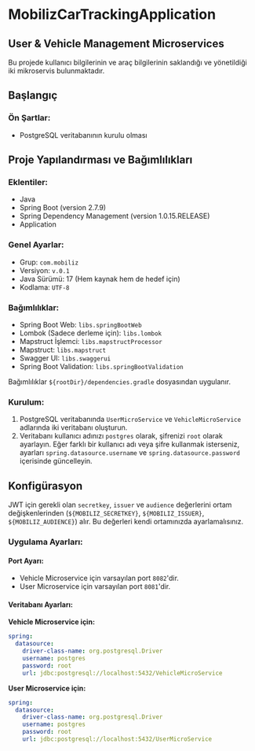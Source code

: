 # MobilizCarTrackingApplication

## User & Vehicle Management Microservices

Bu projede kullanıcı bilgilerinin ve araç bilgilerinin saklandığı ve yönetildiği iki mikroservis bulunmaktadır.

## Başlangıç

### Ön Şartlar:
- PostgreSQL veritabanının kurulu olması

## Proje Yapılandırması ve Bağımlılıkları

### Eklentiler:

- Java
- Spring Boot (version 2.7.9)
- Spring Dependency Management (version 1.0.15.RELEASE)
- Application

### Genel Ayarlar:

- Grup: `com.mobiliz`
- Versiyon: `v.0.1`
- Java Sürümü: 17 (Hem kaynak hem de hedef için)
- Kodlama: `UTF-8`

### Bağımlılıklar:

- Spring Boot Web: `libs.springBootWeb`
- Lombok (Sadece derleme için): `libs.lombok`
- Mapstruct İşlemci: `libs.mapstructProcessor`
- Mapstruct: `libs.mapstruct`
- Swagger UI: `libs.swaggerui`
- Spring Boot Validation: `libs.springBootValidation`

Bağımlılıklar `${rootDir}/dependencies.gradle` dosyasından uygulanır.

### Kurulum:

1. PostgreSQL veritabanında `UserMicroService` ve `VehicleMicroService` adlarında iki veritabanı oluşturun.
2. Veritabanı kullanıcı adınızı `postgres` olarak, şifrenizi `root` olarak ayarlayın. Eğer farklı bir kullanıcı adı veya şifre kullanmak isterseniz, ayarları `spring.datasource.username` ve `spring.datasource.password` içerisinde güncelleyin.

## Konfigürasyon

JWT için gerekli olan `secretkey`, `issuer` ve `audience` değerlerini ortam değişkenlerinden (`${MOBILIZ_SECRETKEY}`, `${MOBILIZ_ISSUER}`, `${MOBILIZ_AUDIENCE}`) alır. Bu değerleri kendi ortamınızda ayarlamalısınız.

### Uygulama Ayarları:

#### Port Ayarı:
- Vehicle Microservice için varsayılan port `8082`'dir.
- User Microservice için varsayılan port `8081`'dir.

#### Veritabanı Ayarları:

**Vehicle Microservice için:**

```yaml
spring:
  datasource:
    driver-class-name: org.postgresql.Driver
    username: postgres
    password: root
    url: jdbc:postgresql://localhost:5432/VehicleMicroService


```
**User Microservice için:**


```yaml
spring:
  datasource:
    driver-class-name: org.postgresql.Driver
    username: postgres
    password: root
    url: jdbc:postgresql://localhost:5432/UserMicroService
